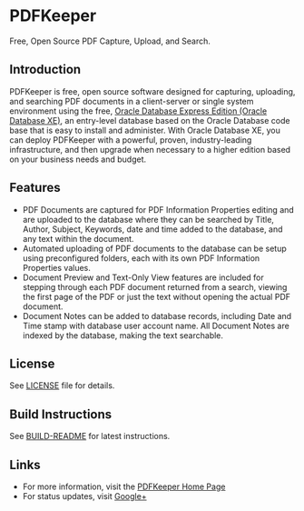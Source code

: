 # PDFKeeper
Free, Open Source PDF Capture, Upload, and Search.

## Introduction
PDFKeeper is free, open source software designed for capturing, uploading, and searching PDF documents in a client-server or single system environment using the free,  [Oracle Database Express Edition (Oracle Database XE)](http://www.oracle.com/technetwork/database/database-technologies/express-edition/overview/index.html), an entry-level database based on the Oracle Database code base that is easy to install and administer. With Oracle Database XE, you can deploy PDFKeeper with a powerful, proven, industry-leading infrastructure, and then upgrade when necessary to a higher edition based on your business needs and budget.

## Features
* PDF Documents are captured for PDF Information Properties editing and are uploaded to the database where they can be searched by Title, Author, Subject, Keywords, date and time added to the database, and any text within the document. 
* Automated uploading of PDF documents to the database can be setup using preconfigured folders, each with its own PDF Information Properties values. 
* Document Preview and Text-Only View features are included for stepping through each PDF document returned from a search, viewing the first page of the PDF or just the text without opening the actual PDF document. 
* Document Notes can be added to database records, including Date and Time stamp with database user account name. All Document Notes are indexed by the database, making the text searchable.

## License
See [LICENSE](https://github.com/robertfrasca/PDFKeeper/blob/master/Source/LICENSE.txt) file for details.

## Build Instructions
See [BUILD-README](https://github.com/robertfrasca/PDFKeeper/blob/master/Source/BUILD-README.txt) for latest instructions.

## Links
* For more information, visit the [PDFKeeper Home Page](https://bit.ly/pdfkeeper)
* For status updates, visit [Google+](https://plus.google.com/103180603238817050437)
